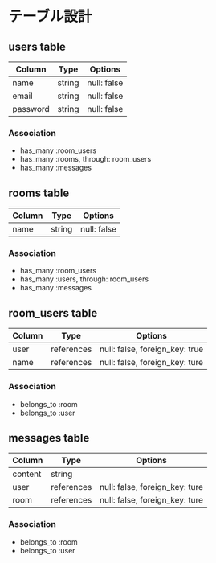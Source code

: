 # テーブル設計

## users table

| Column   | Type   | Options     |
| -------- | ------ | ----------- |
| name     | string | null: false |
| email    | string | null: false |
| password | string | null: false |

### Association

- has_many :room_users
- has_many :rooms, through: room_users
- has_many :messages

## rooms table

| Column | Type   | Options     |
| ------ | ------ | ----------- |
| name   | string | null: false |

### Association

- has_many :room_users
- has_many :users, through: room_users
- has_many :messages

## room_users table

| Column | Type       | Options                        |
| ------ | ---------- | ------------------------------ |
| user   | references | null: false, foreign_key: true |
| name   | references | null: false, foreign_key: ture |

### Association

- belongs_to :room
- belongs_to :user

## messages table

| Column  | Type       | Options                        |
| ------- | ---------- | ------------------------------ |
| content | string     |                                |
| user    | references | null: false, foreign_key: ture |
| room    | references | null: false, foreign_key: ture |

### Association

- belongs_to :room
- belongs_to :user
